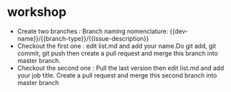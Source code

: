 # workshop

- Create two branches : Branch naming nomenclature: {{dev-name}}/{{branch-type}}/{{Issue-description}}
- Checkout the first one : edit list.md and add your name.Do git add, git commit, git push then create a pull request and merge this branch into master branch.
- Checkout the second one : Pull the last version then edit list.md and add your job title. Create a pull request and merge this second branch into master branch